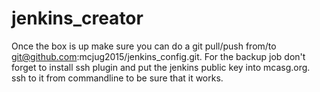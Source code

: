 # jenkins_creator

Once the box is up make sure you can do a git pull/push from/to git@github.com:mcjug2015/jenkins_config.git. For the backup job don't forget to install ssh plugin and put the jenkins public key into mcasg.org. ssh to it from commandline to be sure that it works.
